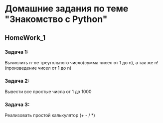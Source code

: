 # Домашние задания по теме "Знакомство с Python"

## HomeWork_1

### **Задача 1**:
Вычислить n-ое треугольного число(сумма чисел от 1 до n), а так же n! (произведение чисел от 1 до n)

### **Задача 2**:
Вывести все простые числа от 1 до 1000

### **Задача 3**:
Реализовать простой калькулятор (+ - / *)